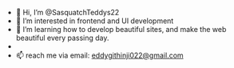 - 👋 Hi, I’m @SasquatchTeddys22
- 👀 I’m interested in frontend and UI development
- 🌱 I’m learning how to develop beautiful sites, and make the web beautiful every passing day.
- 
- 📫 reach me via email: eddygithinji022@gmail.com

<!---
SasquatchTeddys22/SasquatchTeddys22 is a ✨ special ✨ repository because its `README.md` (this file) appears on your GitHub profile.
You can click the Preview link to take a look at your changes.
--->

